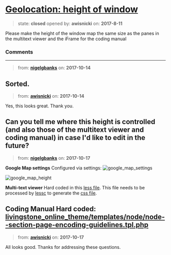 # [Geolocation: height of window](https://github.com/livingstoneonline/livingstoneonline/issues/198)

> state: **closed** opened by: **awisnicki** on: **2017-8-11**

Please make the height of the window map the same size as the panes in the multitext viewer and the iFrame for the coding manual

### Comments

---
> from: [**nigelgbanks**](https://github.com/livingstoneonline/livingstoneonline/issues/198#issuecomment-336630871) on: **2017-10-14**

Sorted.
---
> from: [**awisnicki**](https://github.com/livingstoneonline/livingstoneonline/issues/198#issuecomment-336647229) on: **2017-10-14**

Yes, this looks great. Thank you.

Can you tell me where this height is controlled (and also those of the multitext viewer and coding manual) in case I&#x27;d like to edit in the future?
---
> from: [**nigelgbanks**](https://github.com/livingstoneonline/livingstoneonline/issues/198#issuecomment-337345537) on: **2017-10-17**


**Google Map settings**
Configured via settings:
![google_map_settings](https://user-images.githubusercontent.com/487373/31685173-fe45d4da-b379-11e7-98c1-d1e2d69e4183.png)

![google_map_height](https://user-images.githubusercontent.com/487373/31685176-013461de-b37a-11e7-9d86-5519aea525ec.png)

**Multi-text viewer**
Hard coded in this [less file](https://github.com/livingstoneonline/livingstone_online_module/blob/dev/modules/transcript/less/livingstone-transcript.less). This file needs to be processed by [lessc](http://lesscss.org/) to generate the [css file](https://github.com/livingstoneonline/livingstone_online_module/blob/dev/modules/transcript/css/livingstone-transcript.css).

**Coding Manual**
Hard coded:
[livingstone_online_theme/templates/node/node--section-page-encoding-guidelines.tpl.php](
https://github.com/livingstoneonline/livingstone_online_theme/blob/dev/templates/node/node--section-page-encoding-guidelines.tpl.php#L113)
---
> from: [**awisnicki**](https://github.com/livingstoneonline/livingstoneonline/issues/198#issuecomment-337365064) on: **2017-10-17**

All looks good. Thanks for addressing these questions. 
